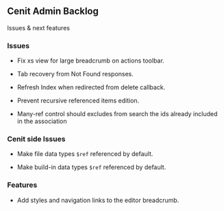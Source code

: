 
## Cenit Admin Backlog

Issues & next features

### Issues

- Fix xs view for large breadcrumb on actions toolbar.

- Tab recovery from Not Found responses.

- Refresh Index when redirected from delete callback.

- Prevent recursive referenced items edition.
 
- Many-ref control should excludes from search the ids already included in the association

### Cenit side Issues

- Make file data types `$ref` referenced by default.

- Make build-in data types `$ref` referenced by default.

### Features

- Add styles and navigation links to the editor breadcrumb.
